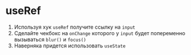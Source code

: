 # useRef

1. Используя хук `useRef` получите ссылку на `input`
2. Сделайте чекбокс на `onChange` которого у `input` будет попеременно вызываться `blur()` и `focus()`
3. Наверняка придется использовать `useState`

